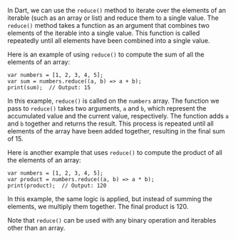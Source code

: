 In Dart, we can use the `reduce()` method to iterate over the elements of an iterable (such as an array or list) and reduce them to a single value. The `reduce()` method takes a function as an argument that combines two elements of the iterable into a single value. This function is called repeatedly until all elements have been combined into a single value. 

Here is an example of using `reduce()` to compute the sum of all the elements of an array:

```
var numbers = [1, 2, 3, 4, 5];
var sum = numbers.reduce((a, b) => a + b);
print(sum);  // Output: 15
```

In this example, `reduce()` is called on the `numbers` array. The function we pass to `reduce()` takes two arguments, `a` and `b`, which represent the accumulated value and the current value, respectively. The function adds `a` and `b` together and returns the result. This process is repeated until all elements of the array have been added together, resulting in the final sum of 15.

Here is another example that uses `reduce()` to compute the product of all the elements of an array:

```
var numbers = [1, 2, 3, 4, 5];
var product = numbers.reduce((a, b) => a * b);
print(product);  // Output: 120
```

In this example, the same logic is applied, but instead of summing the elements, we multiply them together. The final product is 120. 

Note that `reduce()` can be used with any binary operation and iterables other than an array.